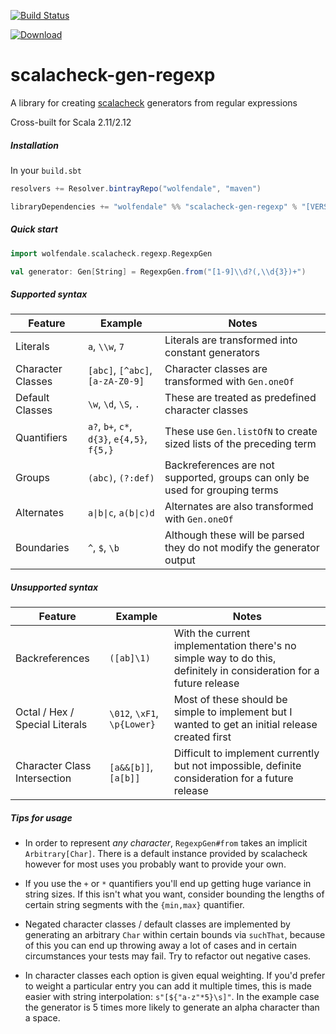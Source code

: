 [![Build Status](https://travis-ci.org/wolfendale/scalacheck-gen-regexp.svg?branch=master)](https://travis-ci.org/wolfendale/scalacheck-gen-regexp)

[ ![Download](https://api.bintray.com/packages/wolfendale/maven/scalacheck-gen-regexp/images/download.svg) ](https://bintray.com/wolfendale/maven/scalacheck-gen-regexp/_latestVersion)

# scalacheck-gen-regexp

A library for creating [scalacheck](https://www.scalacheck.org/) generators from regular expressions

Cross-built for Scala 2.11/2.12

##### Installation

In your `build.sbt`
```scala
resolvers += Resolver.bintrayRepo("wolfendale", "maven")

libraryDependencies += "wolfendale" %% "scalacheck-gen-regexp" % "[VERSION]"
```

##### Quick start

```scala
import wolfendale.scalacheck.regexp.RegexpGen

val generator: Gen[String] = RegexpGen.from("[1-9]\\d?(,\\d{3})+")
```

##### Supported syntax

| Feature           | Example                                     | Notes                                                                        |
|-------------------|---------------------------------------------|------------------------------------------------------------------------------|
| Literals          | `a`, `\\w`, `7`                             | Literals are transformed into constant generators                            |
| Character Classes | `[abc]`, `[^abc]`, `[a-zA-Z0-9]`            | Character classes are transformed with `Gen.oneOf`                           |
| Default Classes   | `\w`, `\d`, `\S`, `.`                       | These are treated as predefined character classes                            |
| Quantifiers       | `a?`, `b+`, `c*`, `d{3}`, `e{4,5}`, `f{5,}` | These use `Gen.listOfN` to create sized lists of the preceding term          |
| Groups            | `(abc)`, `(?:def)`                          | Backreferences are not supported, groups can only be used for grouping terms |
| Alternates        | `a\|b\|c`, `a(b\|c)d`                             | Alternates are also transformed with `Gen.oneOf`                             |
| Boundaries        | `^`, `$`, `\b`                              | Although these will be parsed they do not modify the generator output        |

##### Unsupported syntax

| Feature                        | Example                     | Notes                                                                                                              |
|--------------------------------|-----------------------------|--------------------------------------------------------------------------------------------------------------------|
| Backreferences                 | `([ab]\1)`                  | With the current implementation there's no simple way to do this, definitely in consideration for a future release |
| Octal / Hex / Special Literals | `\012`, `\xF1`, `\p{Lower}` | Most of these should be simple to implement but I wanted to get an initial release created first                   |
| Character Class Intersection   | `[a&&[b]]`, `[a[b]]`        | Difficult to implement currently but not impossible, definite consideration for a future release                   |

##### Tips for usage

* In order to represent _any character_, `RegexpGen#from` takes an implicit `Arbitrary[Char]`.
There is a default instance provided by scalacheck however for most uses you probably want to
provide your own.

* If you use the `+` or `*` quantifiers you'll end up getting huge variance in string sizes.
If this isn't what you want, consider bounding the lengths of certain string segments with the
`{min,max}` quantifier.

* Negated character classes / default classes are implemented by generating an arbitrary `Char`
within certain bounds via `suchThat`, because of this you can end up throwing away a lot of 
cases and in certain circumstances your tests may fail. Try to refactor out negative cases.

* In character classes each option is given equal weighting. If you'd prefer to weight a
particular entry you can add it multiple times, this is made easier with string interpolation:
```s"[${"a-z"*5}\s]"```. In the example case the generator is 5 times more likely to generate
an alpha character than a space.
